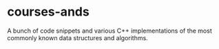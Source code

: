 # courses-ands
A bunch of code snippets and various C++ implementations of the most commonly known data structures and algorithms.
